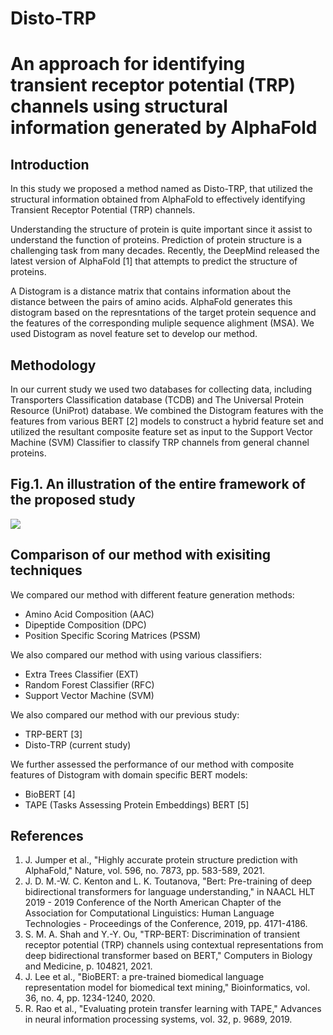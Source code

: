 # Disto-TRP 
# An approach for identifying transient receptor potential (TRP) channels using structural information generated by AlphaFold

## Introduction
In this study we proposed a method named as Disto-TRP, that utilized the structural information obtained from AlphaFold to effectively identifying Transient Receptor Potential (TRP) channels.

Understanding the structure of protein is quite important since it assist to understand the function of proteins. Prediction of protein structure is a challenging task from many decades. Recently, the DeepMind released the latest version of AlphaFold [1] that attempts to predict the structure of proteins. 

A Distogram is a distance matrix that contains information about the distance between the pairs of amino acids. AlphaFold generates this distogram based on the represntations of the target protein sequence and the features of the corresponding muliple sequence alighment (MSA). We used Distogram as novel feature set to develop our method.

## Methodology
In our current study we used two databases for collecting data, including Transporters Classification database (TCDB) and The Universal Protein Resource (UniProt) database.
We combined the Distogram features with the features from various BERT [2] models to construct a hybrid feature set and utilized the resultant composite feature set as input to the Support Vector Machine (SVM) Classifier to classify TRP channels from general channel proteins.

## Fig.1. An illustration of the entire framework of the proposed study
![](images/Disto_trp.png)


## Comparison of our method with exisiting techniques
We compared our method with different feature generation methods:
* Amino Acid Composition (AAC)
* Dipeptide Composition (DPC)
* Position Specific Scoring Matrices (PSSM)

We also compared our method with using various classifiers:
* Extra Trees Classifier (EXT)
* Random Forest Classifier (RFC)
* Support Vector Machine (SVM)

We also compared our method with our previous study:
* TRP-BERT [3]
* Disto-TRP (current study)

We further assessed the performance of our method with composite features of Distogram with domain specific BERT models:
* BioBERT [4]
* TAPE (Tasks Assessing Protein Embeddings) BERT [5]

## References
1. J. Jumper et al., "Highly accurate protein structure prediction with AlphaFold," Nature, vol. 596, no. 7873, pp. 583-589, 2021.
1. J. D. M.-W. C. Kenton and L. K. Toutanova, "Bert: Pre-training of deep bidirectional transformers for language understanding," in NAACL HLT 2019 - 2019 Conference of the North American Chapter of the Association for Computational Linguistics: Human Language Technologies - Proceedings of the Conference, 2019, pp. 4171-4186.
1. S. M. A. Shah and Y.-Y. Ou, "TRP-BERT: Discrimination of transient receptor potential (TRP) channels using contextual representations from deep bidirectional transformer based on BERT," Computers in Biology and Medicine, p. 104821, 2021.
1.	J. Lee et al., "BioBERT: a pre-trained biomedical language representation model for biomedical text mining," Bioinformatics, vol. 36, no. 4, pp. 1234-1240, 2020.
1.	R. Rao et al., "Evaluating protein transfer learning with TAPE," Advances in neural information processing systems, vol. 32, p. 9689, 2019.




